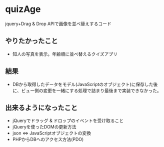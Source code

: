 quizAge
=======

jquery+Drag &amp; Drop APIで画像を並べ替えするコード

## やりたかったこと
* 知人の写真を表示。年齢順に並べ替えるクイズアプリ

## 結果
* DBから取得したデータをモデル(JavaScriptのオブジェクト)に保存した後に、ビュー側の変更を一緒にする処理で詰まり最後まで実装できなかった。

## 出来るようになったこと
* jQueryでドラッグ & ドロップのイベントを受け取ること
* jQueryを使ったDOMの更新方法
* json ⇔ JavaScriptオブジェクトの変換
* PHPからDBへのアクセス方法(PDO)

